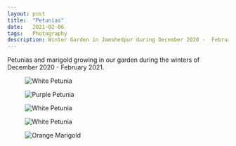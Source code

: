 ```yaml
---
layout:	post
title:	"Petunias"
date:	2021-02-06
tags:	Photography
description: Winter Garden in Jamshedpur during December 2020 -  February 2021
---
```


Petunias and marigold growing in our garden during the winters of December 2020 - February 2021. 

<figure>
	<img src="{{ '/assets/img/petunias-1.png' | prepend: site.baseurl }}" alt="White Petunia"> 
</figure>

<figure>
	<img src="{{ '/assets/img/petunias-2.png' | prepend: site.baseurl }}" alt="Purple Petunia"> 
</figure>

<figure>
	<img src="{{ '/assets/img/petunias-3.png' | prepend: site.baseurl }}" alt="White Petunia"> 
</figure>

<figure>
	<img src="{{ '/assets/img/petunias-4.png' | prepend: site.baseurl }}" alt="White Petunia"> 
</figure>

<figure>
	<img src="{{ '/assets/img/petunias-and-marigold.png' | prepend: site.baseurl }}" alt="Orange Marigold"> 
</figure>
